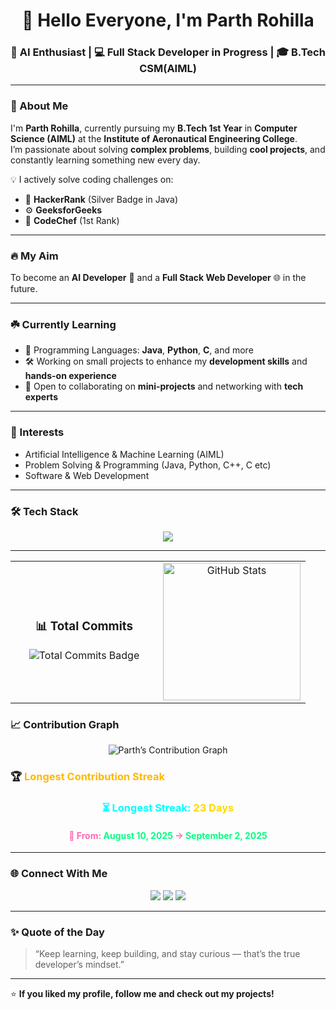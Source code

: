 <h1 align="center">👋 Hello Everyone, I'm Parth Rohilla</h1>
<h3 align="center">🚀 AI Enthusiast | 💻 Full Stack Developer in Progress | 🎓 B.Tech CSM(AIML)</h3>

---

### 🏫 About Me
I'm **Parth Rohilla**, currently pursuing my **B.Tech 1st Year** in **Computer Science (AIML)** at the **Institute of Aeronautical Engineering College**.  
I’m passionate about solving **complex problems**, building **cool projects**, and constantly learning something new every day.

💡 I actively solve coding challenges on:
- 🏅 **HackerRank** (Silver Badge in Java)  
- ⚙️ **GeeksforGeeks**  
- 🥇 **CodeChef** (1st Rank)

---

### 🔥 My Aim
To become an **AI Developer** 🤖 and a **Full Stack Web Developer** 🌐 in the future.

---

### ☘️ Currently Learning
- 🧠 Programming Languages: **Java**, **Python**, **C**, and more  
- 🛠️ Working on small projects to enhance my **development skills** and **hands-on experience**  
- 💬 Open to collaborating on **mini-projects** and networking with **tech experts**

---

### 🎯 Interests
- Artificial Intelligence & Machine Learning (AIML)  
- Problem Solving & Programming (Java, Python, C++, C etc)  
- Software & Web Development  

---

### 🛠️ Tech Stack
<p align="center">
  <img src="https://skillicons.dev/icons?i=java,python,cpp,c,html,css,js,react,nodejs,git,github" />
</p>

--- 
<table align="center" width="100%">
  <tr>
    <td align="center" width="50%">
      <!-- Total Commits Badge -->
      <h3> 📊 Total Commits</h3>
      <img src="https://img.shields.io/badge/Total_Commits-53-00C7FF?style=for-the-badge&logo=github" alt="Total Commits Badge" />
    </td>
    <td align="center" width="70%">
      <!-- GitHub Stats Card -->
      <a href="https://github.com/Parth2753">
        <img src="https://github-readme-stats.vercel.app/api?username=Parth2753&show_icons=true&hide_border=true&bg_color=0D1117&title_color=00C7FF&text_color=C9D1D9&icon_color=00C7FF&include_all_commits=true&rank_icon=github" alt="GitHub Stats" height="220"/>
      </a>
    </td>
  </tr>
</table>

### 📈 Contribution Graph  
<div align="center">  
  <img src="https://github-readme-activity-graph.vercel.app/graph?username=Parth2753&bg_color=0D1117&color=00FFEA&line=00FFEA&point=FFFFFF&area=true&hide_border=true" alt="Parth’s Contribution Graph" />  
</div>

### 🏆 <span style="color:#FFB800;">Longest Contribution Streak</span>

<div align="center">

<h3 style="color:#00FFFF;">⏳ Longest Streak: <span style="color:#FFD700;">23 Days</span></h3>  
<h4 style="color:#FF69B4;">📅 From: <span style="color:#00FF7F;">August 10, 2025</span> → <span style="color:#00FF7F;">September 2, 2025</span></h4>
</div>

---

### 🌐 Connect With Me
<p align="center">
  <a href="https://linkedin.com/in/parth-rohilla" target="_blank"><img src="https://img.shields.io/badge/-LinkedIn-blue?logo=linkedin&logoColor=white"></a>
  <a href="mailto:parth.rohilla@example.com"><img src="https://img.shields.io/badge/Email-D14836?logo=gmail&logoColor=white"></a>
  <a href="https://github.com/Parth2753"><img src="https://img.shields.io/badge/GitHub-100000?logo=github&logoColor=white"></a>
</p>

---

### ✨ Quote of the Day
> “Keep learning, keep building, and stay curious — that’s the true developer’s mindset.”

---

⭐ **If you liked my profile, follow me and check out my projects!**


